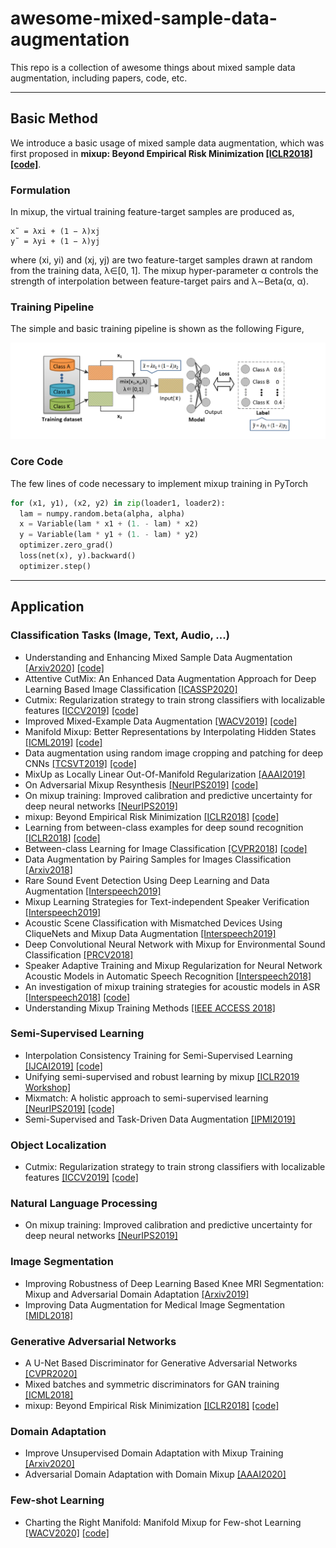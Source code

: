 # awesome-mixed-sample-data-augmentation

This repo is a collection of awesome things about mixed sample data augmentation, including papers, code, etc.

_ _ _

## Basic Method
We introduce a basic usage of mixed sample data augmentation, which was first proposed in **mixup: Beyond Empirical Risk Minimization [[ICLR2018]](https://arxiv.org/abs/1710.09412) [[code]](https://github.com/facebookresearch/mixup-cifar10)**.

### Formulation

In mixup, the virtual training feature-target samples are produced as,

```
x˜ = λxi + (1 − λ)xj
y˜ = λyi + (1 − λ)yj
```

where (xi, yi) and (xj, yj) are two feature-target samples drawn at random from the training data, λ∈[0, 1]. The mixup hyper-parameter α controls the strength of interpolation between feature-target pairs and λ∼Beta(α, α).

### Training Pipeline

The simple and basic training pipeline is shown as the following Figure,

![](/image/mixup_pipeline.png)

### Core Code

The few lines of code necessary to implement mixup training in PyTorch

```Python
for (x1, y1), (x2, y2) in zip(loader1, loader2): 
  lam = numpy.random.beta(alpha, alpha) 
  x = Variable(lam * x1 + (1. - lam) * x2) 
  y = Variable(lam * y1 + (1. - lam) * y2) 
  optimizer.zero_grad() 
  loss(net(x), y).backward()
  optimizer.step()
```

_ _ _

## Application
### Classification Tasks (Image, Text, Audio, ...)
- Understanding and Enhancing Mixed Sample Data Augmentation [[Arxiv2020]](https://arxiv.org/abs/2002.12047) [[code]](https://github.com/ecs-vlc/FMix)
- Attentive CutMix: An Enhanced Data Augmentation Approach for Deep Learning Based Image Classification [[ICASSP2020]](https://arxiv.org/abs/2003.13048)
- Cutmix: Regularization strategy to train strong classifiers with localizable features [[ICCV2019]](http://openaccess.thecvf.com/content_ICCV_2019/papers/Yun_CutMix_Regularization_Strategy_to_Train_Strong_Classifiers_With_Localizable_Features_ICCV_2019_paper.pdf) [[code]](https://github.com/clovaai/CutMix-PyTorch)
- Improved Mixed-Example Data Augmentation [[WACV2019]](https://arxiv.org/abs/1805.11272) [[code]](https://github.com/ceciliaresearch/MixedExample)
- Manifold Mixup: Better Representations by Interpolating Hidden States [[ICML2019]](https://arxiv.org/abs/1806.05236) [[code]](https://github.com/vikasverma1077/manifold_mixup)
- Data augmentation using random image cropping and patching for deep CNNs [[TCSVT2019]](https://arxiv.org/abs/1811.09030) [[code]](https://github.com/jackryo/ricap)
- MixUp as Locally Linear Out-Of-Manifold Regularization [[AAAI2019]](https://www.aaai.org/ojs/index.php/AAAI/article/download/4256/4134)
- On Adversarial Mixup Resynthesis [[NeurIPS2019]](http://papers.nips.cc/paper/8686-on-adversarial-mixup-resynthesis.pdf) [[code]](https://github.com/christopher-beckham/amr)
- On mixup training: Improved calibration and predictive uncertainty for deep neural networks [[NeurIPS2019]](http://papers.nips.cc/paper/9540-on-mixup-training-improved-calibration-and-predictive-uncertainty-for-deep-neural-networks.pdf)
- mixup: Beyond Empirical Risk Minimization [[ICLR2018]](https://arxiv.org/abs/1710.09412) [[code]](https://github.com/facebookresearch/mixup-cifar10)
- Learning from between-class examples for deep sound recognition [[ICLR2018]](https://arxiv.org/abs/1711.10282) [[code]](https://github.com/mil-tokyo/bc_learning_sound/)
- Between-class Learning for Image Classification [[CVPR2018]](http://openaccess.thecvf.com/content_cvpr_2018/papers/Tokozume_Between-Class_Learning_for_CVPR_2018_paper.pdf) [[code]](https://github.com/mil-tokyo/bc_learning_image/)
- Data Augmentation by Pairing Samples for Images Classification [[Arxiv2018]](https://arxiv.org/abs/1801.02929)
- Rare Sound Event Detection Using Deep Learning and Data Augmentation [[Interspeech2019]](https://www.isca-speech.org/archive/Interspeech_2019/pdfs/1985.pdf)
- Mixup Learning Strategies for Text-independent Speaker Verification [[Interspeech2019]](https://pdfs.semanticscholar.org/0bc3/f8c6bc1f3568aac96d3ad0632ebe41134611.pdf)
- Acoustic Scene Classification with Mismatched Devices Using CliqueNets and
Mixup Data Augmentation [[Interspeech2019]](https://www.isca-speech.org/archive/Interspeech_2019/pdfs/3002.pdf)
- Deep Convolutional Neural Network with Mixup for Environmental Sound Classification [[PRCV2018]](https://arxiv.org/abs/1808.08405)
- Speaker Adaptive Training and Mixup Regularization for Neural Network Acoustic Models in Automatic Speech Recognition [[Interspeech2018]](https://www.isca-speech.org/archive/Interspeech_2018/pdfs/2209.pdf)
- An investigation of mixup training strategies for acoustic models in ASR [[Interspeech2018]](https://www.researchgate.net/profile/Ivan_Medennikov/publication/327389098_An_Investigation_of_Mixup_Training_Strategies_for_Acoustic_Models_in_ASR/links/5bc86248a6fdcc03c78f5a44/An-Investigation-of-Mixup-Training-Strategies-for-Acoustic-Models-in-ASR.pdf) [[code]](https://github.com/speechpro/mixup)
- Understanding Mixup Training Methods [[IEEE ACCESS 2018]](https://ieeexplore.ieee.org/stamp/stamp.jsp?arnumber=8478159)

### Semi-Supervised Learning
- Interpolation Consistency Training for Semi-Supervised Learning [[IJCAI2019]](https://arxiv.org/abs/1903.03825) [[code]](https://github.com/vikasverma1077/ICT)
- Unifying semi-supervised and robust learning by mixup [[ICLR2019 Workshop]](https://openreview.net/pdf?id=r1gp1jRN_4)
- Mixmatch: A holistic approach to semi-supervised learning [[NeurIPS2019]](https://papers.nips.cc/paper/8749-mixmatch-a-holistic-approach-to-semi-supervised-learning.pdf) [[code]](https://github.com/google-research/mixmatch)
- Semi-Supervised and Task-Driven Data Augmentation [[IPMI2019]](https://arxiv.org/abs/1902.05396)

### Object Localization
- Cutmix: Regularization strategy to train strong classifiers with localizable features [[ICCV2019]](http://openaccess.thecvf.com/content_ICCV_2019/papers/Yun_CutMix_Regularization_Strategy_to_Train_Strong_Classifiers_With_Localizable_Features_ICCV_2019_paper.pdf) [[code]](https://github.com/clovaai/CutMix-PyTorch)

### Natural Language Processing
- On mixup training: Improved calibration and predictive uncertainty for deep neural networks [[NeurIPS2019]](http://papers.nips.cc/paper/9540-on-mixup-training-improved-calibration-and-predictive-uncertainty-for-deep-neural-networks.pdf)

### Image Segmentation
- Improving Robustness of Deep Learning Based Knee MRI Segmentation: Mixup and Adversarial Domain Adaptation [[Arxiv2019]](https://arxiv.org/abs/1908.04126)
- Improving Data Augmentation for Medical Image Segmentation [[MIDL2018]](https://openreview.net/pdf?id=rkBBChjiG)

### Generative Adversarial Networks
- A U-Net Based Discriminator for Generative Adversarial Networks [[CVPR2020]](https://arxiv.org/abs/2002.12655)
- Mixed batches and symmetric discriminators for GAN training [[ICML2018]](https://arxiv.org/abs/1806.07185)
- mixup: Beyond Empirical Risk Minimization [[ICLR2018]](https://arxiv.org/abs/1710.09412) [[code]](https://github.com/facebookresearch/mixup-cifar10)

### Domain Adaptation
- Improve Unsupervised Domain Adaptation with Mixup Training [[Arxiv2020]](https://arxiv.org/abs/2001.00677)
- Adversarial Domain Adaptation with Domain Mixup [[AAAI2020]](https://arxiv.org/abs/1912.01805)

### Few-shot Learning
- Charting the Right Manifold: Manifold Mixup for Few-shot Learning [[WACV2020]](http://openaccess.thecvf.com/content_WACV_2020/papers/Mangla_Charting_the_Right_Manifold_Manifold_Mixup_for_Few-shot_Learning_WACV_2020_paper.pdf) [[code]](https://github.com/nupurkmr9/S2M2_fewshot)
